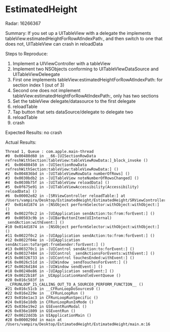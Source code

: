 EstimatedHeight
===============

Radar: 16266367

Summary:
If you set up a UITableView with a delegate the implements tableView:estimatedHeightForRowAtIndexPath:, and then switch to one that does not, UITableView can crash in reloadData

Steps to Reproduce:

 1. Implement a UIViewController with a tableView
 1. Implement two NSObjects conforming to UITableVIewDataSource and UITableViewDeleegate
 1. First one implements tableView:estimatedHeightForRowAtIndexPath: for section index 1 (out of 3)
 1. Second one does not implement tableView:estimatedHeightForRowAtIndexPath:, only has two sections
 1. Set the tableView delegate/datasource to the first delegate
 1. reloadTable
 1. Tap button that sets dataSource/delegate to delegate two
 1. reloadTable
 1. crash


Expected Results:
no crash

Actual Results:

	Thread 1, Queue : com.apple.main-thread
	#0	0x00480d60 in __66-[UISectionRowData refreshWithSection:tableView:tableViewRowData:]_block_invoke ()
	#1	0x00480450 in -[UISectionRowData refreshWithSection:tableView:tableViewRowData:] ()
	#2	0x004836bd in -[UITableViewRowData numberOfRows] ()
	#3	0x0030bdb2 in -[UITableView noteNumberOfRowsChanged] ()
	#4	0x0030b75f in -[UITableView reloadData] ()
	#5	0x0f675e91 in -[UITableViewAccessibility(Accessibility) reloadData] ()
	#6	0x00002e82 in -[SRViewController reloadTable:] at /Users/vampira/Desktop/EstimatedHeight/EstimatedHeight/SRViewController.m:69
	#7	0x014d1874 in -[NSObject performSelector:withObject:withObject:] ()
	#8	0x0022f0c2 in -[UIApplication sendAction:to:from:forEvent:] ()
	#9	0x00503c9b in -[UIBarButtonItem(UIInternal) _sendAction:withEvent:] ()
	#10	0x014d1874 in -[NSObject performSelector:withObject:withObject:] ()
	#11	0x0022f0c2 in -[UIApplication sendAction:to:from:forEvent:] ()
	#12	0x0022f04e in -[UIApplication sendAction:toTarget:fromSender:forEvent:] ()
	#13	0x003270c1 in -[UIControl sendAction:to:forEvent:] ()
	#14	0x00327484 in -[UIControl _sendActionsForEvents:withEvent:] ()
	#15	0x00326733 in -[UIControl touchesEnded:withEvent:] ()
	#16	0x0026c51d in -[UIWindow _sendTouchesForEvent:] ()
	#17	0x0026d184 in -[UIWindow sendEvent:] ()
	#18	0x00240e86 in -[UIApplication sendEvent:] ()
	#19	0x0022b18f in _UIApplicationHandleEventQueue ()
	#20	0x016c583f in __CFRUNLOOP_IS_CALLING_OUT_TO_A_SOURCE0_PERFORM_FUNCTION__ ()
	#21	0x016c51cb in __CFRunLoopDoSources0 ()
	#22	0x016e229e in __CFRunLoopRun ()
	#23	0x016e1ac3 in CFRunLoopRunSpecific ()
	#24	0x016e18db in CFRunLoopRunInMode ()
	#25	0x036e19e2 in GSEventRunModal ()
	#26	0x036e1809 in GSEventRun ()
	#27	0x0022dd3b in UIApplicationMain ()
	#28	0x0000290d in main at /Users/vampira/Desktop/EstimatedHeight/EstimatedHeight/main.m:16

